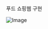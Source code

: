 푸드 쇼핑웹 구현

![Image](https://github.com/user-attachments/assets/5fbf09a5-65a2-47a8-876a-d645145510b8)
